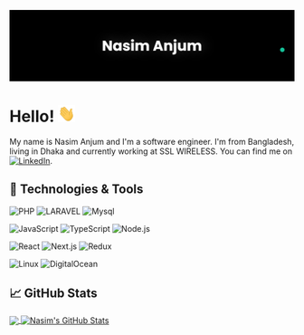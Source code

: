 [![Header](https://raw.githubusercontent.com/nsmajm/nsmajm/main/banner.png "Header")](https://nsmajm.github.io/nasimanjum.me/)

# Hello! <img src="https://raw.githubusercontent.com/nsmajm/nsmajm/main/wave.gif" width="30px" height="30px" />

My name is Nasim Anjum and I'm a software engineer. I'm from Bangladesh, living in Dhaka and currently working at SSL WIRELESS. You can find me on [![LinkedIn][3.2]][3].

## 🔧 Technologies & Tools

![PHP](https://img.shields.io/badge/Php-000?&logo=PHP)
![LARAVEL](https://img.shields.io/badge/Laravel-000?&logo=LARAVEL)
![Mysql](https://img.shields.io/badge/mysql-000?&logo=mysql)

![JavaScript](https://img.shields.io/badge/JavaScript-000?&logo=JavaScript)
![TypeScript](https://img.shields.io/badge/TypeScript-000?&logo=TypeScript)
![Node.js](https://img.shields.io/badge/NODEJS-000?&logo=Node.js)

![React](https://img.shields.io/badge/-React-000?&logo=React)
![Next.js](https://img.shields.io/badge/-Next.js-000?&logo=Next.js)
![Redux](https://img.shields.io/badge/-Redux-000?&logo=Redux)

![Linux](https://img.shields.io/badge/-Linux-000?&logo=Linux)
![DigitalOcean](https://img.shields.io/badge/-DigitalOcean-000?&logo=DigitalOcean)


<!-- ![SQL](https://img.shields.io/badge/-SQL-000?&logo=MySQL) -->

## &#x1f4c8; GitHub Stats

<a href="https://github.com/nsmajm">
  <img align="center" src="https://github-readme-stats.vercel.app/api/top-langs/?username=nsmajm&hide=java,html,tex&title_color=ffffff&count_private=true&text_color=c9cacc&icon_color=2bbc8a&bg_color=1d1f21&langs_count=3" />
</a>

<a href="https://github.com/nsmajm">
  <img align="center" src="https://github-readme-stats.vercel.app/api?username=nsmajm&show_icons=true&line_height=27&count_private=true&title_color=ffffff&text_color=c9cacc&icon_color=2bbc8a&bg_color=1d1f21" alt="Nasim's GitHub Stats" />
</a>

<!-- links to social media icons -->

<!-- icons with padding -->

[1.1]: http://i.imgur.com/tXSoThF.png (twitter icon with padding)
[2.1]: http://i.imgur.com/0o48UoR.png (github icon with padding)

<!-- icons without padding -->

[1.2]: http://i.imgur.com/wWzX9uB.png (twitter icon without padding)
[2.2]: http://i.imgur.com/9I6NRUm.png (github icon without padding)
[3.2]: https://raw.githubusercontent.com/MartinHeinz/MartinHeinz/master/linkedin-3-16.png (LinkedIn icon without padding)


<!-- links to your social media accounts -->

[2]: https://github.com/nsmajm
[3]: https://www.linkedin.com/in/nasim-anjum/


